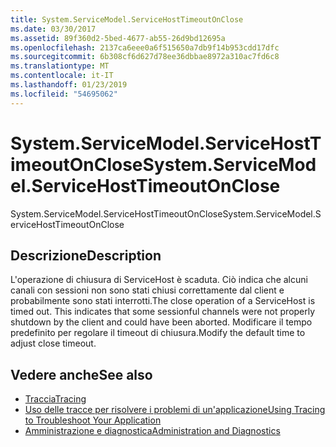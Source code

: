 ```yaml
---
title: System.ServiceModel.ServiceHostTimeoutOnClose
ms.date: 03/30/2017
ms.assetid: 89f360d2-5bed-4677-ab55-26d9bd12695a
ms.openlocfilehash: 2137ca6eee0a6f515650a7db9f14b953cdd17dfc
ms.sourcegitcommit: 6b308cf6d627d78ee36dbbae8972a310ac7fd6c8
ms.translationtype: MT
ms.contentlocale: it-IT
ms.lasthandoff: 01/23/2019
ms.locfileid: "54695062"
---
```

# <a name="systemservicemodelservicehosttimeoutonclose"></a><span data-ttu-id="16279-102">System.ServiceModel.ServiceHostTimeoutOnClose</span><span class="sxs-lookup"><span data-stu-id="16279-102">System.ServiceModel.ServiceHostTimeoutOnClose</span></span>
<span data-ttu-id="16279-103">System.ServiceModel.ServiceHostTimeoutOnClose</span><span class="sxs-lookup"><span data-stu-id="16279-103">System.ServiceModel.ServiceHostTimeoutOnClose</span></span>  
  
## <a name="description"></a><span data-ttu-id="16279-104">Descrizione</span><span class="sxs-lookup"><span data-stu-id="16279-104">Description</span></span>  
 <span data-ttu-id="16279-105">L'operazione di chiusura di ServiceHost è scaduta. Ciò indica che alcuni canali con sessioni non sono stati chiusi correttamente dal client e probabilmente sono stati interrotti.</span><span class="sxs-lookup"><span data-stu-id="16279-105">The close operation of a ServiceHost is timed out. This indicates that some sessionful channels were not properly shutdown by the client and could have been aborted.</span></span> <span data-ttu-id="16279-106">Modificare il tempo predefinito per regolare il timeout di chiusura.</span><span class="sxs-lookup"><span data-stu-id="16279-106">Modify the default time to adjust close timeout.</span></span>  
  
## <a name="see-also"></a><span data-ttu-id="16279-107">Vedere anche</span><span class="sxs-lookup"><span data-stu-id="16279-107">See also</span></span>
- [<span data-ttu-id="16279-108">Traccia</span><span class="sxs-lookup"><span data-stu-id="16279-108">Tracing</span></span>](../../../../../docs/framework/wcf/diagnostics/tracing/index.md)
- [<span data-ttu-id="16279-109">Uso delle tracce per risolvere i problemi di un'applicazione</span><span class="sxs-lookup"><span data-stu-id="16279-109">Using Tracing to Troubleshoot Your Application</span></span>](../../../../../docs/framework/wcf/diagnostics/tracing/using-tracing-to-troubleshoot-your-application.md)
- [<span data-ttu-id="16279-110">Amministrazione e diagnostica</span><span class="sxs-lookup"><span data-stu-id="16279-110">Administration and Diagnostics</span></span>](../../../../../docs/framework/wcf/diagnostics/index.md)
